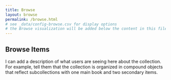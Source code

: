 ```yaml
---
title: Browse
layout: browse
permalink: /browse.html
# see _data/config-browse.csv for display options
# the Browse visualization will be added below the content in this file
---
```


## Browse Items
I can add a description of what users are seeing here about the collection. For example, tell them that the collection is organized in compound objects that reflect subcollections with one main book and two secondary items. 
